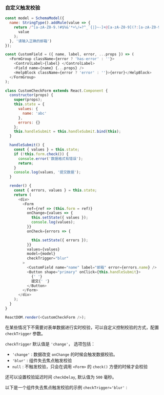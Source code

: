 ### 自定义触发校验

<!--start-code-->

```js
const model = SchemaModel({
  name: StringType().addRule(value => {
    return /^[a-zA-Z0-9.!#$%&'*+\/=?^_`{|}~-]+@[a-zA-Z0-9](?:[a-zA-Z0-9-]{0,61}[a-zA-Z0-9])?(?:\.[a-zA-Z0-9](?:[a-zA-Z0-9-]{0,61}[a-zA-Z0-9])?)*$/.test(
      value
    );
  }, '请输入正确的邮箱')
});

const CustomField = ({ name, label, error, ...props }) => (
  <FormGroup className={error ? 'has-error' : ''}>
    <ControlLabel>{label} </ControlLabel>
    <Field name={name} {...props} />
    <HelpBlock className={error ? 'error' : ''}>{error}</HelpBlock>
  </FormGroup>
);

class CustomCheckForm extends React.Component {
  constructor(props) {
    super(props);
    this.state = {
      values: {
        name: 'abc'
      },
      errors: {}
    };
    this.handleSubmit = this.handleSubmit.bind(this);
  }

  handleSubmit() {
    const { values } = this.state;
    if (!this.form.check()) {
      console.error('数据格式有错误');
      return;
    }
    console.log(values, '提交数据');
  }

  render() {
    const { errors, values } = this.state;
    return (
      <div>
        <Form
          ref={ref => (this.form = ref)}
          onChange={values => {
            this.setState({ values });
            console.log(values);
          }}
          onCheck={errors => {

            this.setState({ errors });
          }}
          values={values}
          model={model}
          checkTrigger="blur"
        >
          <CustomField name="name" label="邮箱" error={errors.name} />
          <Button shape="primary" onClick={this.handleSubmit}>
            {' '}
            提交{' '}
          </Button>
        </Form>
      </div>
    );
  }
}

ReactDOM.render(<CustomCheckForm />);
```

<!--end-code-->

在某些情况下不需要对表单数据进行实时校验，可以自定义控制校验的方式，配置 `checkTrigger` 参数。

`checkTrigger` 默认值是 `'change'`， 选项包括：

- `'change'` : 数据改变 `onChange` 的时候会触发数据校验。
- `'blur'` : 组件失去焦点触发校验
- `null` : 不触发校验，只会在调用 `<Form>` 的 `check()` 方便的时候才会校验

还可以设置校验延迟时间 `checkDelay`, 默认值为 `500` 毫秒。

以下是一个组件失去焦点触发校验的示例 `checkTrigger='blur'` :
